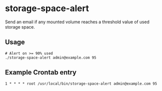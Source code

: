 # storage-space-alert

Send an email if any mounted volume reaches a threshold value of used storage
space. 

## Usage

```
# Alert on >= 90% used
./storage-space-alert admin@example.com 95

```

## Example Crontab entry

```
1 * * * * root /usr/local/bin/storage-space-alert admin@example.com 95
```
